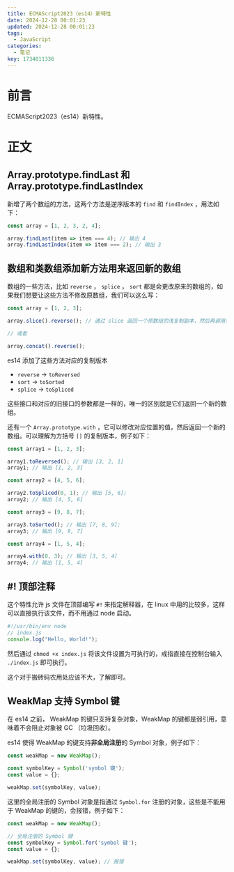 ```yaml
---
title: ECMAScript2023（es14）新特性
date: 2024-12-28 00:01:23
updated: 2024-12-28 00:01:23
tags:
  - JavaScript
categories:
  - 笔记
key: 1734011336
---
```



# 前言

ECMAScript2023（es14）新特性。

<!-- more -->

# 正文

## Array.prototype.findLast 和 Array.prototype.findLastIndex

新增了两个数组的方法，这两个方法是逆序版本的 `find` 和 `findIndex` ，用法如下：

```javascript
const array = [1, 2, 3, 2, 4];

array.findLast(item => item === 4); // 输出 4
array.findLastIndex(item => item === 2); // 输出 3
```

## 数组和类数组添加新方法用来返回新的数组

数组的一些方法，比如 `reverse` ， `splice` ， `sort` 都是会更改原来的数组的，如果我们想要让这些方法不修改原数组，我们可以这么写：

```javascript
const array = [1, 2, 3];

array.slice().reverse(); // 通过 slice 返回一个原数组的浅复制副本，然后再调用会修改原数组的方法。

// 或者

array.concat().reverse();
```

es14 添加了这些方法对应的复制版本

- `reverse` -> `toReversed`
- `sort` -> `toSorted`
- `splice` -> `toSpliced`

这些接口和对应的旧接口的参数都是一样的，唯一的区别就是它们返回一个新的数组。

还有一个 `Array.prototype.with` ，它可以修改对应位置的值，然后返回一个新的数组。可以理解为方括号 `[]` 的复制版本，例子如下：

```javascript
const array1 = [1, 2, 3];

array1.toReversed(); // 输出 [3, 2, 1]
array1; // 输出 [1, 2, 3]

const array2 = [4, 5, 6];

array2.toSpliced(0, 1); // 输出 [5, 6];
array2; // 输出 [4, 5, 6]

const array3 = [9, 8, 7];

array3.toSorted(); // 输出 [7, 8, 9];
array3; // 输出 [9, 8, 7]

const array4 = [1, 5, 4];

array4.with(0, 3); // 输出 [3, 5, 4]
array4; // 输出 [1, 5, 4]
```

## #! 顶部注释

这个特性允许 js 文件在顶部编写 `#!` 来指定解释器，在 linux 中用的比较多，这样可以直接执行该文件，而不用通过 node 启动。

```javascript
#!/usr/bin/env node
// index.js
console.log("Hello, World!");
```

然后通过 `chmod +x index.js` 将该文件设置为可执行的，戒指直接在控制台输入 `./index.js` 即可执行。

这个对于搬砖码农用处应该不大，了解即可。

## WeakMap 支持 Symbol 键

在 es14 之前， WeakMap 的键只支持复杂对象，WeakMap 的键都是弱引用，意味着不会阻止对象被 GC （垃圾回收）。

es14 使得 WeakMap 的键支持**非全局注册**的 Symbol 对象，例子如下：

```javascript
const weakMap = new WeakMap();

const symbolKey = Symbol('symbol 键');
const value = {};

weakMap.set(symbolKey, value);
```

这里的全局注册的 Symbol 对象是指通过 `Symbol.for` 注册的对象，这些是不能用于 WeakMap 的键的，会报错，例子如下：

```javascript
const weakMap = new WeakMap();

// 全局注册的 Symbol 键
const symbolKey = Symbol.for('symbol 键');
const value = {};

weakMap.set(symbolKey, value); // 报错
```